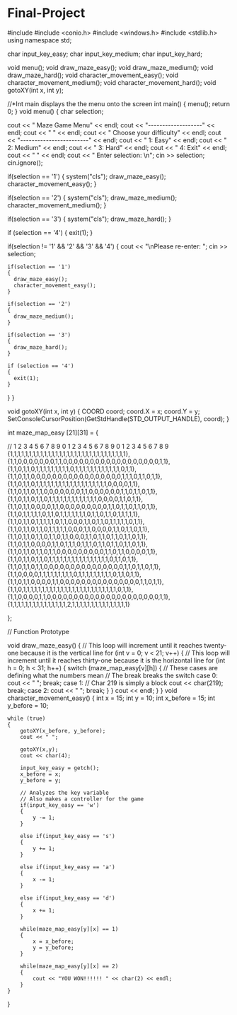 # Final-Project
#include <iostream>
#include <conio.h>
#include <windows.h>
#include <stdlib.h>
using namespace std;

char input_key_easy;
char input_key_medium;
char input_key_hard;

void menu();
void draw_maze_easy();
void draw_maze_medium();
void draw_maze_hard();
void character_movement_easy();
void character_movement_medium();
void character_movement_hard();
void gotoXY(int x, int y);

 //*Int main displays the the menu onto the screen
int main()
{
  menu();
  return 0;
}
void menu()
{
char selection;

cout << " Maze Game Menu" << endl;
cout << "-------------------" << endl;
cout << " " << endl;
cout << " Choose your difficulty" << endl;
cout << "------------------------" << endl;
cout << " 1: Easy" << endl;
cout << " 2: Medium" << endl;
cout << " 3: Hard" << endl;
cout << " 4: Exit" << endl;
cout << " " << endl;
cout << " Enter selection: \n";
cin >> selection;
cin.ignore();

  if(selection == '1')
  {
    system("cls");
    draw_maze_easy();
    character_movement_easy();
  }

  if(selection == '2')
  {
    system("cls");
    draw_maze_medium();
    character_movement_medium();
  }

  if(selection == '3')
  {
    system("cls");
    draw_maze_hard();
  }

  if (selection == '4')
  {
    exit(1);
  }

   if(selection != '1' && '2' && '3' && '4')
  {
    cout << "\nPlease re-enter: ";
    cin >> selection;

    if(selection == '1')
    {
      draw_maze_easy();
      character_movement_easy();
    }

    if(selection == '2')
    {
      draw_maze_medium();
    }

    if(selection == '3')
    {
      draw_maze_hard();
    }

    if (selection == '4')
    {
      exit(1);
    }
  }
}

void gotoXY(int x, int y)
{
    COORD coord;
    coord.X = x;
    coord.Y = y;
    SetConsoleCursorPosition(GetStdHandle(STD_OUTPUT_HANDLE), coord);
}

int maze_map_easy [21][31] =
{

// 1 2 3 4 5 6 7 8 9 0 1 2 3 4 5 6 7 8 9 0 1 2 3 4 5 6 7 8 9
  {1,1,1,1,1,1,1,1,1,1,1,1,1,1,1,1,1,1,1,1,1,1,1,1,1,1,1,1,1,1,1},
  {1,1,0,0,0,0,0,0,0,1,1,0,0,0,0,0,0,0,0,0,0,0,0,0,0,0,0,0,0,1,1},
  {1,1,0,1,1,0,1,1,1,1,1,1,1,1,1,0,1,1,1,1,1,1,1,1,1,1,1,1,0,1,1},
  {1,1,0,1,1,0,0,0,0,0,0,0,0,0,0,0,0,0,0,0,0,0,1,1,1,0,1,1,0,1,1},
  {1,1,0,1,1,0,1,1,1,1,1,1,1,1,1,1,1,1,1,1,1,1,1,1,1,0,0,0,0,1,1},
  {1,1,0,1,1,0,1,1,0,0,0,0,0,0,0,1,1,0,0,0,0,0,0,1,1,0,1,1,0,1,1},
  {1,1,0,1,1,0,1,1,0,1,1,1,1,1,1,1,1,1,1,1,1,1,0,0,0,0,1,1,0,1,1},
  {1,1,0,1,1,0,0,0,0,1,1,0,0,0,0,0,0,0,0,0,1,1,0,1,1,0,1,1,0,1,1},
  {1,1,0,1,1,1,1,1,0,1,1,0,1,1,1,1,1,1,1,0,1,1,0,1,1,0,1,1,1,1,1},
  {1,1,0,1,1,0,1,1,1,1,1,0,1,1,0,0,0,1,1,0,1,1,0,1,1,1,1,1,0,1,1},
  {1,1,0,1,1,0,1,1,0,1,1,1,1,1,0,0,0,1,1,0,0,0,0,1,1,0,1,1,0,1,1},
  {1,1,0,1,1,0,1,1,0,1,1,0,1,1,0,0,0,1,1,0,1,1,0,1,1,0,1,1,0,1,1},
  {1,1,0,1,1,0,0,0,0,1,1,0,1,1,1,0,1,1,1,0,1,1,0,1,1,0,1,1,0,1,1},
  {1,1,0,1,1,0,1,1,0,1,1,0,0,0,0,0,0,0,0,0,1,1,0,1,1,0,0,0,0,1,1},
  {1,1,0,1,1,0,1,1,0,1,1,1,1,1,1,1,1,1,1,1,1,1,1,1,1,0,1,1,0,1,1},
  {1,1,0,1,1,0,1,1,0,0,0,0,0,0,0,0,0,0,0,0,0,0,0,1,1,0,1,1,0,1,1},
  {1,1,0,0,0,0,1,1,1,1,1,1,1,1,1,0,1,1,1,1,1,1,1,1,1,0,1,1,0,1,1},
  {1,1,0,1,1,0,0,0,0,1,1,0,0,0,0,0,0,0,0,0,0,0,0,0,0,0,1,1,0,1,1},
  {1,1,0,1,1,1,1,1,1,1,1,1,1,1,1,1,1,1,1,1,1,1,1,1,1,1,1,1,0,1,1},
  {1,1,0,0,0,0,1,1,0,0,0,0,0,0,0,0,0,0,0,0,0,0,0,0,0,0,0,0,0,1,1},
  {1,1,1,1,1,1,1,1,1,1,1,1,1,1,1,2,1,1,1,1,1,1,1,1,1,1,1,1,1,1,1}

};

// Function Prototype

void draw_maze_easy()
{
      // This loop will increment until it reaches twenty-one because it is the vertical line
  for (int v = 0; v < 21; v++)
  {
    // This loop will increment until it reaches thirty-one because it is the horizontal line
    for (int h = 0; h < 31; h++)
    {
      switch (maze_map_easy[v][h])
      {
        // These cases are defining what the numbers mean
        // The break breaks the switch
        case 0:
             cout << " ";
             break;
        case 1:
             // Char 219 is simply a block
             cout << char(219);
             break;
        case 2:
             cout << " ";
             break;
      }
    }
   cout << endl;
  }
}
void character_movement_easy()
{
    int x = 15;
    int y = 10;
    int x_before = 15;
    int y_before = 10;

    while (true)
    {
        gotoXY(x_before, y_before);
        cout << " ";

        gotoXY(x,y);
        cout << char(4);

        input_key_easy = getch();
        x_before = x;
        y_before = y;

        // Analyzes the key variable
        // Also makes a controller for the game
        if(input_key_easy == 'w')
        {
            y -= 1;
        }

        else if(input_key_easy == 's')
        {
            y += 1;
        }

        else if(input_key_easy == 'a')
        {
            x -= 1;
        }

        else if(input_key_easy == 'd')
        {
            x += 1;
        }

        while(maze_map_easy[y][x] == 1)
        {
            x = x_before;
            y = y_before;
        }

        while(maze_map_easy[y][x] == 2)
        {
            cout << "YOU WON!!!!!! " << char(2) << endl;
        }
    }
}
